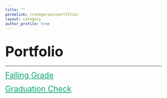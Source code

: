 ```yaml
---
title: ""
permalink: /categories/portfolio/
layout: category
author_profile: true
---
```


# <span style="font-size: 45px">Portfolio</span>

***

<a href="https://nam-ki-bok.github.io/categories/FallingGrade/" style="font-size: 25px; color: #0FA678;">Falling Grade</a>

<a href="https://nam-ki-bok.github.io/categories/GraduationCheck/" style="font-size: 25px; color: #0FA678;">Graduation Check</a>

